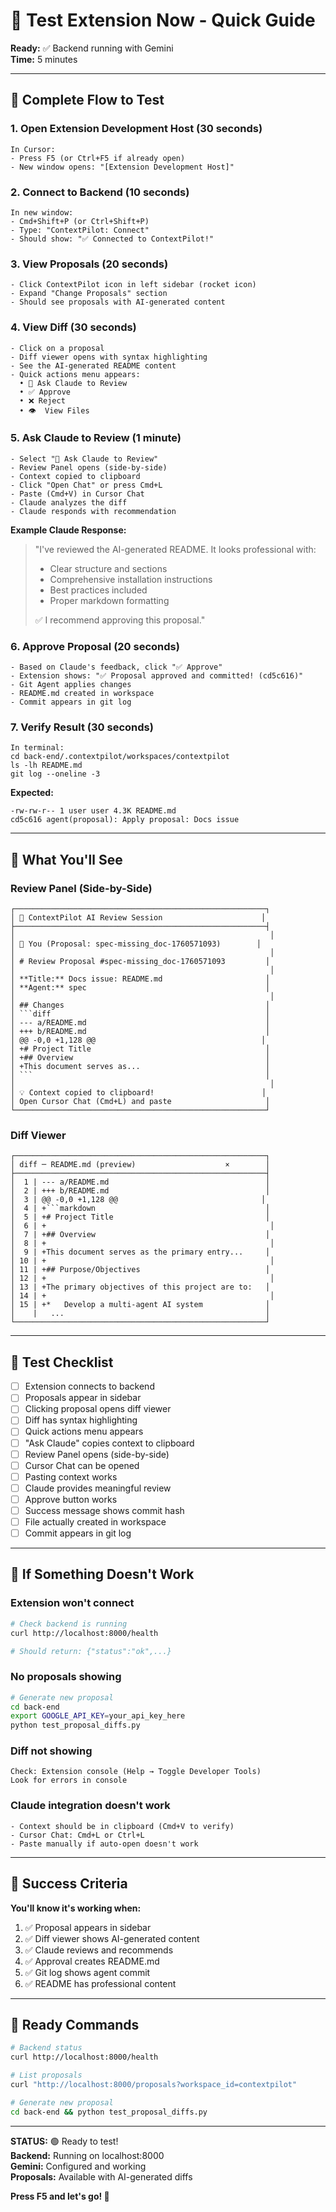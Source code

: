 # 🚀 Test Extension Now - Quick Guide

**Ready:** ✅ Backend running with Gemini  
**Time:** 5 minutes

---

## 🎯 Complete Flow to Test

### 1. Open Extension Development Host (30 seconds)

```
In Cursor:
- Press F5 (or Ctrl+F5 if already open)
- New window opens: "[Extension Development Host]"
```

### 2. Connect to Backend (10 seconds)

```
In new window:
- Cmd+Shift+P (or Ctrl+Shift+P)
- Type: "ContextPilot: Connect"
- Should show: "✅ Connected to ContextPilot!"
```

### 3. View Proposals (20 seconds)

```
- Click ContextPilot icon in left sidebar (rocket icon)
- Expand "Change Proposals" section
- Should see proposals with AI-generated content
```

### 4. View Diff (30 seconds)

```
- Click on a proposal
- Diff viewer opens with syntax highlighting
- See the AI-generated README content
- Quick actions menu appears:
  • 🤖 Ask Claude to Review
  • ✅ Approve  
  • ❌ Reject
  • 👁️  View Files
```

### 5. Ask Claude to Review (1 minute)

```
- Select "🤖 Ask Claude to Review"
- Review Panel opens (side-by-side)
- Context copied to clipboard
- Click "Open Chat" or press Cmd+L
- Paste (Cmd+V) in Cursor Chat
- Claude analyzes the diff
- Claude responds with recommendation
```

**Example Claude Response:**
> "I've reviewed the AI-generated README. It looks professional with:
> - Clear structure and sections
> - Comprehensive installation instructions
> - Best practices included
> - Proper markdown formatting
> 
> ✅ I recommend approving this proposal."

### 6. Approve Proposal (20 seconds)

```
- Based on Claude's feedback, click "✅ Approve"
- Extension shows: "✅ Proposal approved and committed! (cd5c616)"
- Git Agent applies changes
- README.md created in workspace
- Commit appears in git log
```

### 7. Verify Result (30 seconds)

```
In terminal:
cd back-end/.contextpilot/workspaces/contextpilot
ls -lh README.md
git log --oneline -3
```

**Expected:**
```
-rw-rw-r-- 1 user user 4.3K README.md
cd5c616 agent(proposal): Apply proposal: Docs issue
```

---

## 🎨 What You'll See

### Review Panel (Side-by-Side)

```
┌────────────────────────────────────────────────────────┐
│ 🤖 ContextPilot AI Review Session                      │
├────────────────────────────────────────────────────────┤
│                                                         │
│ 👤 You (Proposal: spec-missing_doc-1760571093)        │
│                                                         │
│ # Review Proposal #spec-missing_doc-1760571093         │
│                                                         │
│ **Title:** Docs issue: README.md                       │
│ **Agent:** spec                                        │
│                                                         │
│ ## Changes                                             │
│ ```diff                                                │
│ --- a/README.md                                        │
│ +++ b/README.md                                        │
│ @@ -0,0 +1,128 @@                                     │
│ +# Project Title                                       │
│ +## Overview                                           │
│ +This document serves as...                            │
│ ```                                                    │
│                                                         │
│ 💡 Context copied to clipboard!                        │
│ Open Cursor Chat (Cmd+L) and paste                     │
└────────────────────────────────────────────────────────┘
```

### Diff Viewer

```
┌────────────────────────────────────────────────────────┐
│ diff ─ README.md (preview)                    ×        │
├────────────────────────────────────────────────────────┤
│  1 | --- a/README.md                                   │
│  2 | +++ b/README.md                                   │
│  3 | @@ -0,0 +1,128 @@                                │
│  4 | +```markdown                                      │
│  5 | +# Project Title                                  │
│  6 | +                                                  │
│  7 | +## Overview                                      │
│  8 | +                                                  │
│  9 | +This document serves as the primary entry...     │
│ 10 | +                                                  │
│ 11 | +## Purpose/Objectives                            │
│ 12 | +                                                  │
│ 13 | +The primary objectives of this project are to:   │
│ 14 | +                                                  │
│ 15 | +*   Develop a multi-agent AI system              │
│    |   ...                                             │
└────────────────────────────────────────────────────────┘
```

---

## 🧪 Test Checklist

- [ ] Extension connects to backend
- [ ] Proposals appear in sidebar
- [ ] Clicking proposal opens diff viewer
- [ ] Diff has syntax highlighting
- [ ] Quick actions menu appears
- [ ] "Ask Claude" copies context to clipboard
- [ ] Review Panel opens (side-by-side)
- [ ] Cursor Chat can be opened
- [ ] Pasting context works
- [ ] Claude provides meaningful review
- [ ] Approve button works
- [ ] Success message shows commit hash
- [ ] File actually created in workspace
- [ ] Commit appears in git log

---

## 🐛 If Something Doesn't Work

### Extension won't connect
```bash
# Check backend is running
curl http://localhost:8000/health

# Should return: {"status":"ok",...}
```

### No proposals showing
```bash
# Generate new proposal
cd back-end
export GOOGLE_API_KEY=your_api_key_here
python test_proposal_diffs.py
```

### Diff not showing
```
Check: Extension console (Help → Toggle Developer Tools)
Look for errors in console
```

### Claude integration doesn't work
```
- Context should be in clipboard (Cmd+V to verify)
- Cursor Chat: Cmd+L or Ctrl+L
- Paste manually if auto-open doesn't work
```

---

## 🎉 Success Criteria

**You'll know it's working when:**
1. ✅ Proposal appears in sidebar
2. ✅ Diff viewer shows AI-generated content
3. ✅ Claude reviews and recommends
4. ✅ Approval creates README.md
5. ✅ Git log shows agent commit
6. ✅ README has professional content

---

## 🚀 Ready Commands

```bash
# Backend status
curl http://localhost:8000/health

# List proposals
curl "http://localhost:8000/proposals?workspace_id=contextpilot"

# Generate new proposal
cd back-end && python test_proposal_diffs.py
```

---

**STATUS:** 🟢 Ready to test!  
**Backend:** Running on localhost:8000  
**Gemini:** Configured and working  
**Proposals:** Available with AI-generated diffs

**Press F5 and let's go! 🚀**

